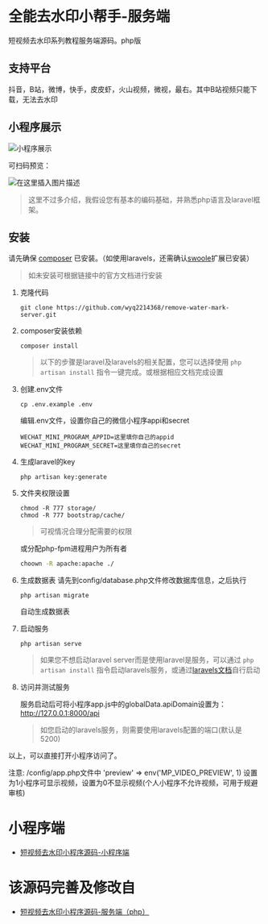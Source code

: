 # 全能去水印小帮手-服务端

短视频去水印系列教程服务端源码。php版

## 支持平台
抖音，B站，微博，快手，皮皮虾，火山视频，微视，最右。其中B站视频只能下载，无法去水印 

## 小程序展示
![小程序展示](https://upload-images.jianshu.io/upload_images/13046507-287263952492432c.png?imageMogr2/auto-orient/strip%7CimageView2/2/w/1240)

可扫码预览：

![在这里插入图片描述](https://upload-images.jianshu.io/upload_images/13046507-8138532f912110df.jpg?imageMogr2/auto-orient/strip%7CimageView2/2/w/1240)


> 这里不过多介绍，我假设您有基本的编码基础，并熟悉php语言及laravel框架。

## 安装
请先确保 [composer](https://docs.phpcomposer.com/00-intro.html) 已安装。（如使用laravels，还需确认[swoole](https://wiki.swoole.com/wiki/page/6.html)扩展已安装）

>如未安装可根据链接中的官方文档进行安装

1. 克隆代码
    ```
    git clone https://github.com/wyq2214368/remove-water-mark-server.git
    ```

2. composer安装依赖
    ```
    composer install
    ```
    
   >以下的步骤是laravel及laravels的相关配置，您可以选择使用 `php artisan install` 指令一键完成。或根据相应文档完成设置
3. 创建.env文件
    ```
    cp .env.example .env
    ```
    
    编辑.env文件，设置你自己的微信小程序appi和secret
    
    ```
    WECHAT_MINI_PROGRAM_APPID=这里填你自己的appid
    WECHAT_MINI_PROGRAM_SECRET=这里填你自己的secret
    ```
    
4. 生成laravel的key
    ```
    php artisan key:generate
    ```

5. 文件夹权限设置
    ```
    chmod -R 777 storage/
    chmod -R 777 bootstrap/cache/
    ```
    >可视情况合理分配需要的权限
    
    或分配php-fpm进程用户为所有者
    ```bash
    choown -R apache:apache ./
    ```
6. 生成数据表
    请先到config/database.php文件修改数据库信息，之后执行
    ```
    php artisan migrate
    ```
    自动生成数据表    
7. 启动服务
    ```
    php artisan serve
    ```
    > 如果您不想启动laravel server而是使用laravel是服务，可以通过 `php artisan install` 指令启动laravels服务，或通过[laravels文档](https://github.com/hhxsv5/laravel-s/blob/master/README-CN.md#%E7%89%B9%E6%80%A7)自行启动
    
8. 访问并测试服务
   
   服务启动后可将小程序app.js中的globalData.apiDomain设置为： http://127.0.0.1:8000/api
    > 如您启动的laravels服务，则需要使用laravels配置的端口(默认是 5200)
    
以上，可以直接打开小程序访问了。

注意: /config/app.php文件中  'preview' => env('MP_VIDEO_PREVIEW', 1)  设置为1小程序可显示视频，设置为0不显示视频(个人小程序不允许视频，可用于规避审核)

# 小程序端
- [短视频去水印小程序源码-小程序端](https://github.com/zhangwenkang0/remove-water-mark-mp)

# 该源码完善及修改自
- [短视频去水印小程序源码-服务端（php）](https://github.com/wyq2214368/remove-water-mark-server)

